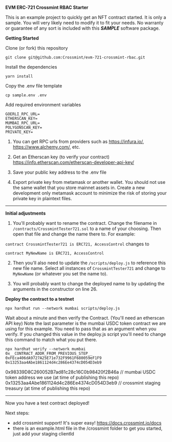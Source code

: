 **EVM ERC-721 Crossmint RBAC Starter**

This is an example project to quickly get an NFT contract started. It is only a sample. You will very likely need to modify it to fit your needs. No warranty or guarantee of any sort is included with this ***SAMPLE*** software package.

**Getting Started**

Clone (or fork) this repository

`git clone git@github.com:Crossmint/evm-721-crossmint-rbac.git`

Install the dependencies

`yarn install`

Copy the .env file template

`cp sample.env .env`

Add required environment variables

```env
GOERLI_RPC_URL=
ETHERSCAN_KEY=
MUMBAI_RPC_URL=
POLYGONSCAN_KEY=
PRIVATE_KEY=
```

1. You can get RPC urls from providers such as https://infura.io/, https://www.alchemy.com/, etc. 

2. Get an Etherscan key (to verify your contract)
https://info.etherscan.com/etherscan-developer-api-key/

3. Save your public key address to the .env file

4. Export private key from metamask or another wallet. You should not use the same wallet that you store mainnet assets in. Create a new development only metamask account to minimize the risk of storing your private key in plaintext files. 

---
**Initial adjustments**
1. You'll probably want to rename the contract. Change the filename in `/contracts/CrossmintTester721.sol` to a name of your choosing. Then open that file and change the name there to. For example:

`contract CrossmintTester721 is ERC721, AccessControl` 
changes to

`contract MyNewName is ERC721, AccessControl`

2. Then you'll also need to update the `/scripts/deploy.js` to reference this new file name. Select all instances of `CrossmintTester721` and change to `MyNewName` (or whatever you set the name to).

3. You will probably want to change the deployed name to by updating the arguments in the constructor on line 26. 

**Deploy the contract to a testnet**

`npx hardhat run --network mumbai scripts/deploy.js`

Wait about a minute and then verify the Contract. (You'll need an etherscan API key)
Note the last parameter is the mumbai USDC token contract we are using for this example. You need to pass that as an argument when you verify. If you changed this value in the deploy.js script you'll need to change this command to match what you put there. 

`npx hardhat verify --network mumbai 0x__CONTRACT_ADDR_FROM_PREVIOUS_STEP__ 0xFEca406dA9727A25E71e732F9961F680059eF1F9 0x13253aa4Abe1861124d4c286Ee4374cD054D3eb9`

0x98339D8C260052B7ad81c28c16C0b98420f2B46a // mumbai USDC token address we use (at time of publishing this repo)
0x13253aa4Abe1861124d4c286Ee4374cD054D3eb9 // crossmint staging treasury (at time of publishing this repo)

---

Now you have a test contract deployed!

Next steps:

* add crossmint support! It's super easy! https://docs.crossmint.io/docs
* there is an example.html file in the /crossmint folder to get you started, just add your staging clientId